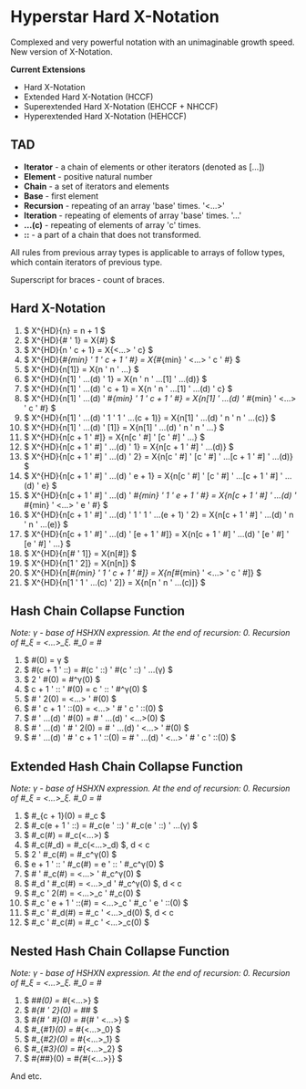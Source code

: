 # Hyperstar Hard X-Notation

Complexed and very powerful notation with an unimaginable growth speed. New version of X-Notation.

**Current Extensions**
- Hard X-Notation
- Extended Hard X-Notation (HCCF)
- Superextended Hard X-Notation (EHCCF + NHCCF)
- Hyperextended Hard X-Notation (HEHCCF)

## TAD

- **Iterator** - a chain of elements or other iterators (denoted as [...])
- **Element** - positive natural number
- **Chain** - a set of iterators and elements
- **Base** - first element
- **Recursion** - repeating of an array 'base' times. '<...>'
- **Iteration** - repeating of elements of array 'base' times. '...'
- **...(c)** - repeating of elements of array 'c' times.
- **::** - a part of a chain that does not transformed.

All rules from previous array types is applicable to arrays of follow types, which contain iterators of previous type.

Superscript for braces - count of braces.

## Hard X-Notation

1. $ X^{HD}\{n\} = n + 1 $
2. $ X^{HD}\{\# ' 1\} = X\{\#\} $
3. $ X^{HD}\{n ' c + 1\} = X\{<…> ' c\} $
4. $ X^{HD}\{\#_{min} ' 1 ' c + 1 ' \#\} = X\{\#_{min} ' <…> ' c ' \#\} $
5. $ X^{HD}\{n[1]\} = X\{n ' n ' …\} $
6. $ X^{HD}\{n[1] ' …(d) ' 1\} = X\{n ' n ' …[1] ' …(d)\} $
7. $ X^{HD}\{n[1] ' …(d) ' c + 1\} = X\{n ' n ' …[1] ' …(d) ' c\} $
8. $ X^{HD}\{n[1] ' …(d) ' \#_{min} ' 1 ' c + 1 ' \#\} = X\{n[1] ' …(d) ' \#_{min} ' <…> ' c ' \#\} $
9. $ X^{HD}\{n[1] ' …(d) ' 1 ' 1 ' …(c + 1)\} = X\{n[1] ' …(d) ' n ' n ' …(c)\} $
10. $ X^{HD}\{n[1] ' …(d) ' [1]\} = X\{n[1] ' …(d) ' n ' n ' …\} $
11. $ X^{HD}\{n[c + 1 ' \#]\} = X\{n[c ' \#] ' [c ' \#] ' …\} $
12. $ X^{HD}\{n[c + 1 ' \#] ' …(d) ' 1\} = X\{n[c + 1 ' \#] ' …(d)\} $
12. $ X^{HD}\{n[c + 1 ' \#] ' …(d) ' 2\} = X\{n[c ' \#] ' [c ' \#] ' …[c + 1 ' \#] ' …(d)\} $
13. $ X^{HD}\{n[c + 1 ' \#] ' …(d) ' e + 1\} = X\{n[c ' \#] ' [c ' \#] ' …[c + 1 ' \#] ' …(d) ' e\} $
14. $ X^{HD}\{n[c + 1 ' \#] ' …(d) ' \#_{min} ' 1 ' e + 1 ' \#\} = X\{n[c + 1 ' \#] ' …(d) ' \#_{min} ' <…> ' e ' \#\} $
15. $ X^{HD}\{n[c + 1 ' \#] ' …(d) ' 1 ' 1 ' …(e + 1) ' 2\} = X\{n[c + 1 ' \#] ' …(d) ' n ' n ' …(e)\} $
16. $ X^{HD}\{n[c + 1 ' \#] ' …(d) ' [e + 1 ' \#]\} = X\{n[c + 1 ' \#] ' …(d) ' [e ' \#] ' [e ' \#] ' …\} $
17. $ X^{HD}\{n[\# ' 1]\} = X\{n[\#]\} $
17. $ X^{HD}\{n[1 ' 2]\} = X\{n[n]\} $
18. $ X^{HD}\{n[\#_{min} ' 1 ' c + 1 ' \#]\} = X\{n[\#_{min} ' <…> ' c ' \#]\} $
19. $ X^{HD}\{n[1 ' 1 ' …(c) ' 2]\} = X\{n[n ' n ' …(c)]\} $

## Hash Chain Collapse Function

*Note: γ - base of HSHXN expression. At the end of recursion: 0. Recursion of #_ξ = <...>_ξ. #_0 = #*

1. $ \#(0) = γ $
2. $ \#(c + 1 ' ::) = \#(c ' ::) ' \#(c ' ::) ' …(γ) $
3. $ 2 ' \#(0) = \#^γ(0) $
4. $ c + 1 ' :: ' \#(0) = c ' :: ' \#^γ(0) $
5. $ \# ' 2(0) = <…> ' \#(0) $
6. $ \# ' c + 1 ' ::(0) = <…> ' \# ' c ' ::(0) $
7. $ \# ' …(d) ' \#(0) = \# ' …(d) ' <…>(0) $
8. $ \# ' …(d) ' \# ' 2(0) = \# ' …(d) ' <…> ' \#(0) $
9. $ \# ' …(d) ' \# ' c + 1 ' ::(0) = \# ' …(d) ' <…> ' \# ' c ' ::(0) $

## Extended Hash Chain Collapse Function

*Note: γ - base of HSHXN expression. At the end of recursion: 0. Recursion of #_ξ = <...>_ξ. #_0 = #*

1. $ \#_{c + 1}(0) = \#_c $
2. $ \#_c(e + 1 ' ::) = \#_c(e ' ::) ' \#_c(e ' ::) ' …(γ) $
3. $ \#_c(\#) = \#_c(<…>) $
4. $ \#_c(\#_d) = \#_c(<…>_d) $, d < c
5. $ 2 ' \#_c(\#) = \#_c^γ(0) $
6. $ e + 1 ' :: ' \#_c(\#) = e ' :: ' \#_c^γ(0) $
7. $ \# ' \#_c(\#) = <…> ' \#_c^γ(0) $
8. $ \#_d ' \#_c(\#) = <…>_d ' \#_c^γ(0) $, d < c
9. $ \#_c ' 2(\#) = <…>_c ' \#_c(0) $
10. $ \#_c ' e + 1 ' ::(\#) = <…>_c ' \#_c ' e ' ::(0) $
11. $ \#_c ' \#_d(\#) = \#_c ' <…>_d(0) $, d < c
12. $ \#_c ' \#_c(\#) = \#_c ' <…>_c(0) $

## Nested Hash Chain Collapse Function

*Note: γ - base of HSHXN expression. At the end of recursion: 0. Recursion of #_ξ = <...>_ξ. #_0 = #*

1. $ \#_\#(0) = \#_{<…>} $
2. $ \#_{\# ' 2}(0) = \#_\# $
3. $ \#_{\# ' \#}(0) = \#_{\# ' <…>} $
4. $ \#_{\#_1}(0) = \#_{<…>_0} $
5. $ \#_{\#_2}(0) = \#_{<…>_1} $
6. $ \#_{\#_3}(0) = \#_{<…>_2} $
7. $ \#_{\#_\#}(0) = \#_{\#_{<…>}} $


And etc.




